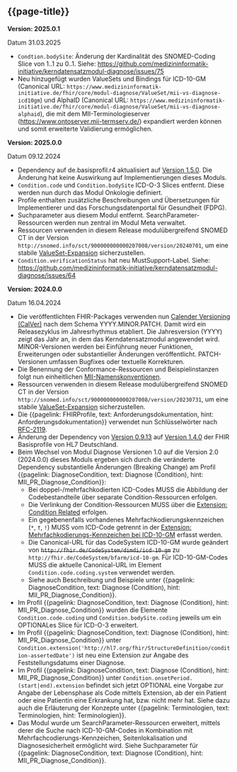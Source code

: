 ## {{page-title}}

**Version: 2025.0.1**

Datum 31.03.2025

- `Condtion.bodySite`: Änderung der Kardinalität des SNOMED-Coding Slice von 1..1 zu 0..1. Siehe: https://github.com/medizininformatik-initiative/kerndatensatzmodul-diagnose/issues/75 
- Neu hinzugefügt wurden ValueSets und Bindings für ICD-10-GM (Canonical URL: `https://www.medizininformatik-initiative.de/fhir/core/modul-diagnose/ValueSet/mii-vs-diagnose-icd10gm`) und AlphaID (Canonical URL: `https://www.medizininformatik-initiative.de/fhir/core/modul-diagnose/ValueSet/mii-vs-diagnose-alphaid`), die mit dem MII-Terminologieserver (https://www.ontoserver.mii-termserv.de/) expandiert werden können und somit erweiterte Validierung ermöglichen.

**Version: 2025.0.0**

Datum 09.12.2024

- Dependency auf de.basisprofil.r4 aktualisiert auf [Version 1.5.0](https://simplifier.net/packages/de.basisprofil.r4/1.5.0). Die Änderung hat keine Auswirkung auf Implementierungen dieses Moduls.
- `Condition.code` und `Condition.bodySite` ICD-O-3 Slices entfernt. Diese werden nun durch das Modul Onkologie definiert.
- Profile enthalten zusätzliche Beschreibungen und Übersetzungen für Implementierer und das Forschungsdatenportal für Gesundheit (FDPG).
- Suchparameter aus diesem Modul entfernt. SearchParameter-Ressourcen werden nun zentral im Modul Meta verwaltet.
- Ressourcen verwenden in diesem Release modulübergreifend SNOMED CT in der Version `http://snomed.info/sct/900000000000207008/version/20240701`, um eine stabile [ValueSet-Expansion](http://hl7.org/fhir/R4/valueset.html#expansion) sicherzustellen.
- `Condition.verificationStatus` hat neu MustSupport-Label. Siehe: https://github.com/medizininformatik-initiative/kerndatensatzmodul-diagnose/issues/64 

**Version: 2024.0.0**

Datum 16.04.2024

- Die veröffentlichten FHIR-Packages verwenden nun [Calender Versioning (CalVer)](https://calver.org/) nach dem Schema YYYY.MINOR.PATCH. Damit wird ein Releasezyklus im Jahresrhythmus etabliert. Die Jahresversion (YYYY) zeigt das Jahr an, in dem das Kerndatensatzmodul angewendet wird. MINOR-Versionen werden bei Einführung neuer Funktionen, Erweiterungen oder substantieller Änderungen veröffentlicht. PATCH-Versionen umfassen Bugfixes oder textuelle Korrekturen.
- Die Benennung der Conformance-Ressourcen und Beispielinstanzen folgt nun einheitlichen [MII-Namenskonventionen](https://github.com/medizininformatik-initiative/kerndatensatz-meta/wiki/Namenskonventionen-f%C3%BCr-FHIR%E2%80%90Ressourcen-in-der-MII).
- Ressourcen verwenden in diesem Release modulübergreifend SNOMED CT in der Version `http://snomed.info/sct/900000000000207008/version/20230731`, um eine stabile [ValueSet-Expansion](http://hl7.org/fhir/R4/valueset.html#expansion) sicherzustellen.
- Die {{pagelink: FHIRProfile, text: Anforderungsdokumentation, hint: Anforderungsdokumentation}} verwendet nun Schlüsselwörter nach [RFC-2119](https://datatracker.ietf.org/doc/html/rfc2119).
- Änderung der Dependency von [Version 0.9.13](https://simplifier.net/packages/de.basisprofil.r4/0.9.13) auf [Version 1.4.0](https://simplifier.net/packages/de.basisprofil.r4/1.4.0) der FHIR Basisprofile von HL7 Deutschland. 
- Beim Wechsel von Modul Diagnose Versionen 1.0 auf die Version 2.0 (2024.0.0) dieses Moduls ergeben sich durch die veränderte Dependency substantielle Änderungen (Breaking Change) am Profil {{pagelink: DiagnoseCondition, text: Diagnose (Condition), hint: MII_PR_Diagnose_Condition}}:
    - Bei doppel-/mehrfachkodierten ICD-Codes MUSS die Abbildung der Codebestandteile über separate Condition-Ressourcen erfolgen.
    - Die Verlinkung der Condition-Ressourcen MUSS über die [Extension: Condition Related](http://hl7.org/fhir/StructureDefinition/condition-related) erfolgen.
    - Ein gegebenenfalls vorhandenes Mehrfachkodierungskennzeichen (`*`, `†`, `!`) MUSS vom ICD-Code getrennt in der [Extension: Mehrfachkodierungs-Kennzeichen bei ICD-10-GM](https://simplifier.net/packages/de.basisprofil.r4/1.4.0/files/656614) erfasst werden.
    - Die Canonical-URL für das CodeSystem ICD-10-GM wurde geändert von ~~`http://fhir.de/CodeSystem/dimdi/icd-10-gm`~~ zu `http://fhir.de/CodeSystem/bfarm/icd-10-gm`. Für ICD-10-GM-Codes MUSS die aktuelle Canonical-URL im Element `Condition.code.coding.system` verwendet werden.
    - Siehe auch Beschreibung und Beispiele unter {{pagelink: DiagnoseCondition, text: Diagnose (Condition), hint: MII_PR_Diagnose_Condition}}.
- Im Profil {{pagelink: DiagnoseCondition, text: Diagnose (Condition), hint: MII_PR_Diagnose_Condition}} wurden die Elemente `Condition.code.coding` und `Condition.bodySite.coding` jeweils um ein OPTIONALes Slice für ICD-O-3 erweitert.
- Im Profil {{pagelink: DiagnoseCondition, text: Diagnose (Condition), hint: MII_PR_Diagnose_Condition}} unter `Condition.extension('http://hl7.org/fhir/StructureDefinition/condition-assertedDate')` ist neu eine Extension zur Angabe des Feststellungsdatums einer Diagnose.
- Im Profil {{pagelink: DiagnoseCondition, text: Diagnose (Condition), hint: MII_PR_Diagnose_Condition}} unter `Condition.onsetPeriod.(start|end).extension` befindet sich jetzt OPTIONAL eine Vorgabe zur Angabe der Lebensphase als Code mittels Extension, ab der ein Patient oder eine Patientin eine Erkrankung hat, bzw. nicht mehr hat. Siehe dazu auch die Erläuterung der Konzepte unter {{pagelink: Terminologien, text: Terminologien, hint: Terminologien}}.
- Das Modul wurde um SearchParameter-Ressourcen erweitert, mittels derer die Suche nach ICD-10-GM-Codes in Kombination mit Mehrfachcodierungs-Kennzeichen, Seitenlokalisation und Diagnosesicherheit ermöglicht wird. Siehe Suchparameter für {{pagelink: DiagnoseCondition, text: Diagnose (Condition), hint: MII_PR_Diagnose_Condition}}.
